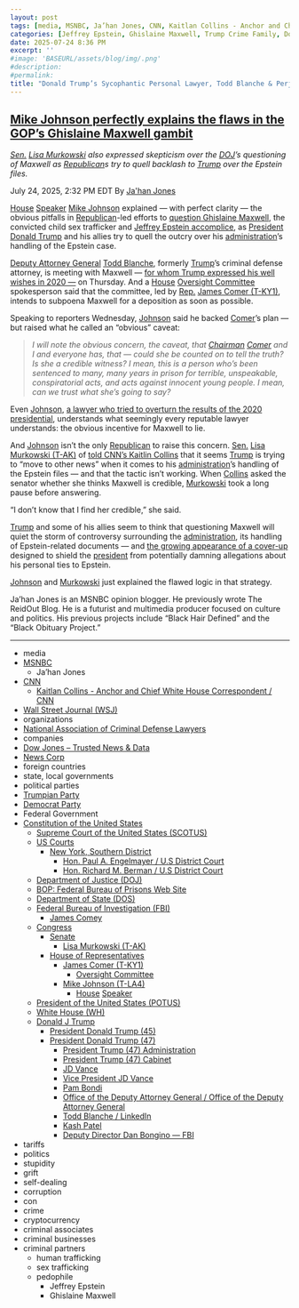 ```yaml
---
layout: post
tags: [media, MSNBC, Ja’han Jones, CNN, Kaitlan Collins - Anchor and Chief White House Correspondent / CNN, Wall Street Journal (WSJ), organizations, National Association of Criminal Defense Lawyers, companies, Dow Jones – Trusted News & Data, News Corp, foreign countries, state local governments, political parties, Trumpian Party, Democrat Party, Federal Government, Constitution of the United States, Supreme Court of the United States (SCOTUS), US Courts, New York Southern District, Hon. Paul A. Engelmayer / U.S District Court, Hon. Richard M. Berman / U.S District Court, Department of Justice (DOJ), BOP –  Federal Bureau of Prisons Web Site, Department of State (DOS), Federal Bureau of Investigation (FBI), James Comey, Congress, Senate, Lisa Murkowski (T-AK), House of Representatives, James Comer (T-KY1), Oversight Committee, Mike Johnson (T-LA4), House Speaker, President of the United States (POTUS), White House (WH), Donald J Trump, President Donald Trump (45), President Donald Trump (47), President Trump (47) Administration, President Trump (47) Cabinet, JD Vance, Vice President JD Vance, Pam Bondi, Office of the Deputy Attorney General / Office of the Deputy Attorney General, Todd Blanche / LinkedIn, Kash Patel, Deputy Director Dan Bongino — FBI, tariffs, politics, stupidity, grift, self-dealing, corruption, con, crime, cryptocurrency, criminal associates, criminal businesses, criminal partners, human trafficking, sex trafficking, pedophile, Jeffrey Epstein, Ghislaine Maxwell]
categories: [Jeffrey Epstein, Ghislaine Maxwell, Trump Crime Family, Donald Trump]
date: 2025-07-24 8:36 PM
excerpt: ''
#image: 'BASEURL/assets/blog/img/.png'
#description:
#permalink:
title: "Donald Trump’s Sycophantic Personal Lawyer, Todd Blanche & Perjurer, Ghislaine Maxwell, Is a Toxic Mix"
---
```



## [Mike Johnson perfectly explains the flaws in the GOP’s Ghislaine Maxwell gambit](https://www.msnbc.com/top-stories/latest/ghislaine-maxwell-mike-johnson-murkowski-epstein-trump-rcna220816)

*[Sen.](https//www.senate.gov/) [Lisa Murkowski](https://www.murkowski.senate.gov/) also expressed skepticism over the [DOJ](https://www.justice.gov/)’s questioning of Maxwell as [Republican](https://www.gop.com/)s try to quell backlash to [Trump](https://www.donaldjtrump.com%) over the Epstein files.*

July 24, 2025, 2:32 PM EDT
By [Ja'han Jones](https://www.msnbc.com/author/jahan-jones-ncpn371241)

[House](https://www.house.gov/) [Speaker](https://www.speaker.gov/) [Mike Johnson](https://mikejohnson.house.gov/) explained — with perfect clarity — the obvious pitfalls in [Republican](https://www.gop.com/)-led efforts to [question Ghislaine Maxwell](https://www.msnbc.com/deadline-white-house/deadline-legal-blog/ghislaine-maxwell-blanche-meeting-doj-epstein-trump-rcna220219), the convicted child sex trafficker and [Jeffrey Epstein accomplice](https://www.msnbc.com/deadline-white-house/deadline-legal-blog/jeffrey-epstein-grand-jury-transcripts-florida-rcna220605), as [President](https://www.whitehouse.gov/) [Donald Trump](https://www.donaldjtrump.com/) and his allies try to quell the outcry over his [administration](https://www.whitehouse.gov/administration/)’s handling of the Epstein case.

[Deputy Attorney General](https://www.justice.gov/) [Todd Blanche](https://www.linkedin.com/in/toddblanche/), formerly [Trump](https://www.donaldjtrump.com/)’s criminal defense attorney, is meeting with Maxwell — [for whom Trump expressed his well wishes in 2020 —](https://x.com/axios/status/1290648181752107008) on Thursday. And a [House](https://www.house.gov/) [Oversight Committee](https://oversight.house.gov/) spokesperson said that the committee, led by [Rep.](https://www.house.gov/) [James Comer (T-KY1)](https://comer.house.gov/), intends to subpoena Maxwell for a deposition as soon as possible.

Speaking to reporters Wednesday, [Johnson](https://mikejohnson.house.gov/) said he backed [Comer](https://comer.house.gov/)’s plan — but raised what he called an “obvious” caveat:

> *I will note the obvious concern, the caveat, that [Chairman](https://oversight.house.gov/) [Comer](https://comer.house.gov/) and I and everyone has, that — could she be counted on to tell the truth? Is she a credible witness? I mean, this is a person who’s been sentenced to many, many years in prison for terrible, unspeakable, conspiratorial acts, and acts against innocent young people. I mean, can we trust what she’s going to say?*

Even [Johnson](https://mikejohnson.house.gov/), [a lawyer who tried to overturn the results of the 2020 presidential](https://www.nbcnews.com/politics/congress/mike-johnson-january-6-house-speaker-nominee-rcna122081), understands what seemingly every reputable lawyer understands: the obvious incentive for Maxwell to lie.

And [Johnson](https://mikejohnson.house.gov/) isn’t the only [Republican](https://www.gop.com/) to raise this concern. [Sen.](https//www.senate.gov/) [Lisa Murkowski (T-AK)](https://www.murkowski.senate.gov/) of [told CNN’s Kaitlin Collins](https://x.com/kaitlancollins/status/1948196361775804664) that it seems [Trump](https://www.donaldjtrump.com/) is trying to “move to other news” when it comes to his [administration](https://www.whitehouse.gov/administration/)’s handling of the Epstein files — and that the tactic isn’t working. When [Collins](https://www.cnn.com/profiles/kaitlan-collins#about) asked the senator whether she thinks Maxwell is credible, [Murkowski](https://www.murkowski.senate.gov/) took a long pause before answering.

“I don’t know that I find her credible,” she said.

[Trump](https://www.donaldjtrump.com/) and some of his allies seem to think that questioning Maxwell will quiet the storm of controversy surrounding the [administration](https://www.whitehouse.gov/administration/), its handling of Epstein-related documents — and [the growing appearance of a cover-up](https://www.msnbc.com/rachel-maddow-show/maddowblog/doj-reportedly-told-trump-may-name-epstein-files-rcna220630) designed to shield the [president](https://www.whitehouse.gov/) from potentially damning allegations about his personal ties to Epstein.

[Johnson](https://mikejohnson.house.gov/) and [Murkowski](https://www.murkowski.senate.gov/) just explained the flawed logic in that strategy.

Ja’han Jones is an MSNBC opinion blogger. He previously wrote The ReidOut Blog. He is a futurist and multimedia producer focused on culture and politics. His previous projects include “Black Hair Defined” and the “Black Obituary Project.”

----
- media
- [MSNBC](https://www.msnbc.com/)
    - Ja’han Jones
- [CNN](https://www.cnn.com/)
    - [Kaitlan Collins - Anchor and Chief White House Correspondent / CNN](https://www.cnn.com/profiles/kaitlan-collins#about)
- [Wall Street Journal (WSJ)](https://www.wsj.com/)
- organizations 
- [National Association of Criminal Defense Lawyers](https://www.nacdl.org/)
- companies
- [Dow Jones – Trusted News & Data](https://www.dowjones.com/)
- [News Corp](http://newscorp.com/)
- foreign countries 
- state, local governments
- political parties 
- [Trumpian Party](https://www.gop.com/)
- [Democrat Party](https://www.democrats.org/)
- Federal Government 
- [Constitution of the United States](https://constitution.congress.gov/)
    - [Supreme Court of the United States (SCOTUS)](https://www.supremecourt.gov/)
    - [US Courts](https://www.uscourts.gov/)
        - [New York, Southern District](https://www.justice.gov/usao-sdny)
            - [Hon. Paul A. Engelmayer / U.S District Court](https://nysd.uscourts.gov/hon-paul-engelmayer)
            - [Hon. Richard M. Berman / U.S District Court](https://www.nysd.uscourts.gov/hon-richard-m-berman)
    - [Department of Justice (DOJ)](https://www.justice.gov/)
    - [BOP: Federal Bureau of Prisons Web Site](https://www.bop.gov/)
    - [Department of State (DOS)](https://www.state.gov/)
    - [Federal Bureau of Investigation (FBI)](https://www.fbi.gov/)
        - [James Comey](https://www.fbi.gov/history/directors/james-b-comey)
    - [Congress](https://www.congress.gov/)
        - [Senate](https://www.senate.gov/)
            - [Lisa Murkowski (T-AK)](https://www.murkowski.senate.gov/)
        - [House of Representatives](https://www.house.gov/)
            - [James Comer (T-KY1)](https://comer.house.gov/)
                - [Oversight Committee](https://oversight.house.gov/)
            - [Mike Johnson (T-LA4)](https://mikejohnson.house.gov/)
                - [House](https://www.house.gov/) [Speaker](https://www.speaker.gov/) 
    - [President of the United States (POTUS)](https://www.whitehouse.gov/)
    - [White House (WH)](https://www.whitehouse.gov/)
    - [Donald J Trump](https://www.donaldjtrump.com/)
        - [President Donald Trump (45)](https://trumpwhitehouse.archives.gov/)
        - [President Donald Trump (47)](https://www.whitehouse.gov/administration/donald-j-trump/)
            - [President Trump (47) Administration](https://www.whitehouse.gov/administration/)
            - [President Trump (47) Cabinet](https://www.whitehouse.gov/administration/the-cabinet/)
            - [JD Vance](https://www.linkedin.com/in/jd-vance-770a9047/)
            - [Vice President JD Vance](https://www.whitehouse.gov/administration/jd-vance/)
            - [Pam Bondi](https://www.justice.gov/ag/staff-profile/meet-attorney-general)
            - [Office of the Deputy Attorney General / Office of the Deputy Attorney General](https://www.justice.gov/dag)
            - [Todd Blanche / LinkedIn](https://www.linkedin.com/in/toddblanche/)
            - [Kash Patel](https://www.fbi.gov/about/leadership-and-structure/director-patel)
            - [Deputy Director Dan Bongino — FBI](https://www.fbi.gov/about/leadership-and-structure/deputy-director-dan-bongino)
- tariffs
- politics
- stupidity
- grift
- self-dealing
- corruption
- con
- crime
- cryptocurrency 
- criminal associates
- criminal businesses
- criminal partners
    - human trafficking 
    - sex trafficking 
    - pedophile 
        - Jeffrey Epstein 
        - Ghislaine Maxwell
